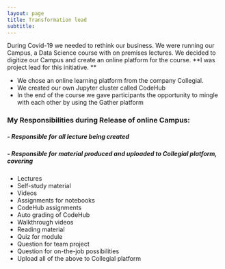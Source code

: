 ```yaml
---
layout: page
title: Transformation lead
subtitle: 
---
```


During Covid-19 we needed to rethink our business. We were running our Campus, a Data Science course with on premises lectures. We decided to digitize our Campus and create an online platform for the course. **I was project lead for this initiative. **
- We chose an online learning platform from the company Collegial.
- We created our own Jupyter cluster called CodeHub
- In the end of the course we gave participants the opportunity to mingle with each other by using the Gather platform

### My Responsibilities during Release of online Campus: 
##### - Responsible for all lecture being created
##### - Responsible for material produced and uploaded to Collegial platform, covering
-	Lectures
-	Self-study material
-	Videos
-	Assignments for notebooks
-	CodeHub assignments
-	Auto grading of CodeHub
-	Walkthrough videos
-	Reading material
-	Quiz for module
-	Question for team project
-	Question for on-the-job possibilities
-	Upload all of the above to Collegial platform
